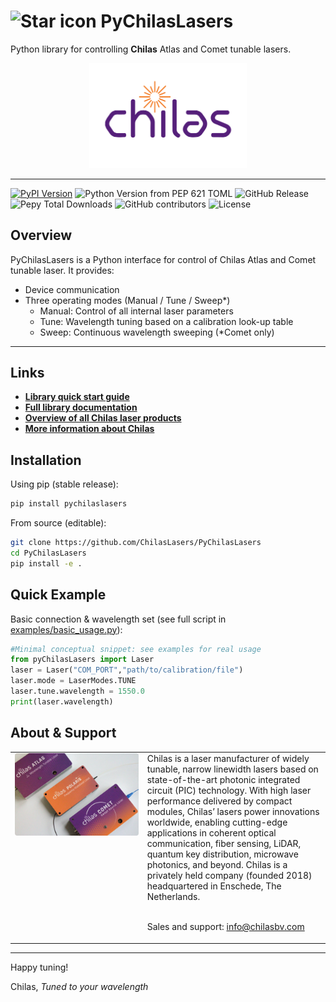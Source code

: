 
# <img src="https://raw.githubusercontent.com/ChilasLasers/PyChilasLasers/refs/heads/main/docs/assets/star.ico" alt="Star icon" height="20" /> PyChilasLasers

Python library for controlling <b>Chilas</b> Atlas and Comet tunable lasers.

<div align="center">
	<img src="https://raw.githubusercontent.com/ChilasLasers/PyChilasLasers/refs/heads/main/docs/assets/Chilas-logo-color.png" alt="Chilas Logo" width=50% />
</div>


---

[![PyPI Version](https://img.shields.io/pypi/v/pychilaslasers.svg)](https://pypi.org/project/pychilaslasers) 
![Python Version from PEP 621 TOML](https://img.shields.io/python/required-version-toml?tomlFilePath=https%3A%2F%2Fraw.githubusercontent.com%2FChilasLasers%2FPyChilasLasers%2Frefs%2Fheads%2Fmain%2Fpyproject.toml)
![GitHub Release](https://img.shields.io/github/v/release/ChilasLasers/PyChilasLasers)
![Pepy Total Downloads](https://img.shields.io/pepy/dt/pychilaslasers)
![GitHub contributors](https://img.shields.io/github/contributors/ChilasLasers/PyChilasLasers)
![License](https://img.shields.io/badge/License-Apache_2.0-blue.svg)


## Overview

PyChilasLasers is a Python interface for control of Chilas Atlas and Comet tunable laser. It provides:

- Device communication
- Three operating modes (Manual / Tune / Sweep*)
	- Manual: Control of all internal laser parameters
	- Tune: Wavelength tuning based on a calibration look-up table
	- Sweep: Continuous wavelength sweeping (*Comet only)

---
## Links

- [**Library quick start guide**](https://chilaslasers.github.io/PyChilasLasers/quickstart/)
- [**Full library documentation**](https://chilaslasers.github.io/PyChilasLasers)
- [**Overview of all Chilas laser products** ](https://chilasbv.com/products/)
- [**More information about Chilas**](https://chilasbv.com/about-us/)


## Installation

Using pip (stable release):

```bash
pip install pychilaslasers
```

From source (editable):
```bash
git clone https://github.com/ChilasLasers/PyChilasLasers
cd PyChilasLasers
pip install -e .
```


## Quick Example

Basic connection & wavelength set (see full script in [examples/basic_usage.py](https://github.com/ChilasLasers/PyChilasLasers/blob/main/examples/basic_usage.py)):

```python
#Minimal conceptual snippet: see examples for real usage
from pyChilasLasers import Laser
laser = Laser("COM_PORT","path/to/calibration/file")
laser.mode = LaserModes.TUNE
laser.tune.wavelength = 1550.0
print(laser.wavelength)
```


## About & Support
<table>
<tr>
<td width="42%" valign="top">
<img src="https://raw.githubusercontent.com/ChilasLasers/PyChilasLasers/refs/heads/main/docs/assets/Chilas-Lasers-Comet-Atlas-Polaris-1024x683.webp" alt="Chilas Laser Modules (COMET / ATLAS / POLARIS)" style="max-width:100%;border-radius:4px;" />
</td>
<td valign="top">
Chilas is a laser manufacturer of widely tunable, narrow linewidth lasers based on state-of-the-art photonic integrated circuit (PIC) technology. With high laser performance delivered by compact modules, Chilas’ lasers power innovations worldwide, enabling cutting-edge applications in coherent optical communication, fiber sensing, LiDAR, quantum key distribution, microwave photonics, and beyond. Chilas is a privately held company (founded 2018) headquartered in Enschede, The Netherlands.
<br>
<br>
	
Sales and support: info@chilasbv.com  

</td>
</tr>
</table>

---

Happy tuning!  

Chilas, *Tuned to your wavelength*
